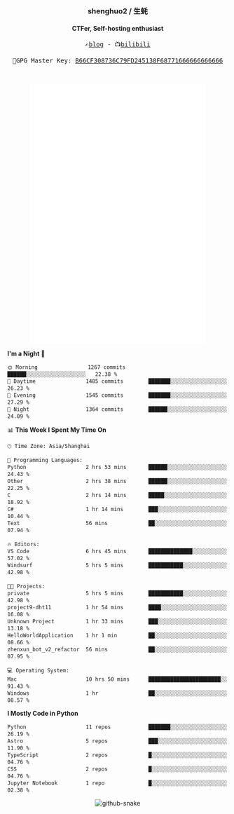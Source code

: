 <h3 align="center"> shenghuo2 / 生蚝 </h3>
<h4 align="center" >CTFer, Self-hosting enthusiast</h3>


<p align="center">
  <samp>
    ✍️<a href="https://blog.shenghuo2.top/">blog</a> -
    📺<a href="https://space.bilibili.com/85894935">bilibili</a>
  </samp>
</p>
<p align="center">
  <samp>
     🔐GPG Master Key: <a align="center" href="https://github.com/shenghuo2.gpg">B66CF308736C79FD245138F68771666666666666</a>
  </samp>
</p>
<br>
<p align="center">
  <a href="https://github.com/shenghuo2">
    <img width="400" align="top" src="https://github.com/shenghuo2/shenghuo2/blob/main/metrics.left.svg" />
  </a>
  <a href="https://github.com/shenghuo2">
    <img width="400" align="top" src="https://github.com/shenghuo2/shenghuo2/blob/main/metrics.right.svg" />
  </a>
</p>


<!--START_SECTION:waka-->
**I'm a Night 🦉** 

```text
🌞 Morning                1267 commits        ██████░░░░░░░░░░░░░░░░░░░   22.38 % 
🌆 Daytime                1485 commits        ███████░░░░░░░░░░░░░░░░░░   26.23 % 
🌃 Evening                1545 commits        ███████░░░░░░░░░░░░░░░░░░   27.29 % 
🌙 Night                  1364 commits        ██████░░░░░░░░░░░░░░░░░░░   24.09 % 
```


📊 **This Week I Spent My Time On** 

```text
🕑︎ Time Zone: Asia/Shanghai

💬 Programming Languages: 
Python                   2 hrs 53 mins       ██████░░░░░░░░░░░░░░░░░░░   24.43 % 
Other                    2 hrs 38 mins       ██████░░░░░░░░░░░░░░░░░░░   22.25 % 
C                        2 hrs 14 mins       █████░░░░░░░░░░░░░░░░░░░░   18.92 % 
C#                       1 hr 14 mins        ███░░░░░░░░░░░░░░░░░░░░░░   10.44 % 
Text                     56 mins             ██░░░░░░░░░░░░░░░░░░░░░░░   07.94 % 

🔥 Editors: 
VS Code                  6 hrs 45 mins       ██████████████░░░░░░░░░░░   57.02 % 
Windsurf                 5 hrs 5 mins        ███████████░░░░░░░░░░░░░░   42.98 % 

🐱‍💻 Projects: 
private                  5 hrs 5 mins        ███████████░░░░░░░░░░░░░░   42.98 % 
project9-dht11           1 hr 54 mins        ████░░░░░░░░░░░░░░░░░░░░░   16.08 % 
Unknown Project          1 hr 33 mins        ███░░░░░░░░░░░░░░░░░░░░░░   13.18 % 
HelloWorldApplication    1 hr 1 min          ██░░░░░░░░░░░░░░░░░░░░░░░   08.66 % 
zhenxun_bot_v2_refactor  56 mins             ██░░░░░░░░░░░░░░░░░░░░░░░   07.95 % 

💻 Operating System: 
Mac                      10 hrs 50 mins      ███████████████████████░░   91.43 % 
Windows                  1 hr                ██░░░░░░░░░░░░░░░░░░░░░░░   08.57 % 
```

**I Mostly Code in Python** 

```text
Python                   11 repos            ███████░░░░░░░░░░░░░░░░░░   26.19 % 
Astro                    5 repos             ███░░░░░░░░░░░░░░░░░░░░░░   11.90 % 
TypeScript               2 repos             █░░░░░░░░░░░░░░░░░░░░░░░░   04.76 % 
CSS                      2 repos             █░░░░░░░░░░░░░░░░░░░░░░░░   04.76 % 
Jupyter Notebook         1 repo              █░░░░░░░░░░░░░░░░░░░░░░░░   02.38 % 
```




<!--END_SECTION:waka-->


<div align="center">
  <picture>
    <source media="(prefers-color-scheme: dark)" srcset="https://gist.githubusercontent.com/shenghuo2/bfce20b14ab0484cef03bae6e60e0b3a/raw/github-snake-dark.svg" />
    <source media="(prefers-color-scheme: light)" srcset="https://gist.githubusercontent.com/shenghuo2/bfce20b14ab0484cef03bae6e60e0b3a/raw/github-snake.svg" />
    <img alt="github-snake" src="https://gist.githubusercontent.com/shenghuo2/bfce20b14ab0484cef03bae6e60e0b3a/raw/github-snake.svg" />
  </picture>
</div>

<!--
**shenghuo2/shenghuo2** is a ✨ _special_ ✨ repository because its `README.md` (this file) appears on your GitHub profile.

Here are some ideas to get you started:

- 🔭 I’m currently working on ...
- 🌱 I’m currently learning ...
- 👯 I’m looking to collaborate on ...
- 🤔 I’m looking for help with ...
- 💬 Ask me about ...
- 📫 How to reach me: ...
- 😄 Pronouns: ...
- ⚡ Fun fact: ...
-->
